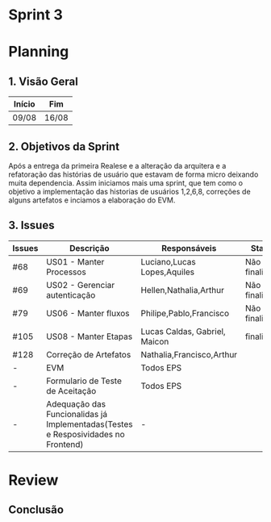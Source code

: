 # Sprint 3

# Planning

## 1. Visão Geral

| Início | Fim   |
| ------ | ----- |
| 09/08  | 16/08 |

## 2. Objetivos da Sprint

Após a entrega da primeira Realese e a alteração da arquitera e a refatoração das histórias de usuário que estavam de forma micro deixando muita dependencia. Assim iniciamos mais uma sprint, que tem como o objetivo a implementação das historias de usuários 1,2,6,8, correções de alguns artefatos e inciamos a elaboração do EVM.

## 3. Issues

| Issues | Descrição                                                                         | Responsáveis                  | Status | Observação |
| ------ | --------------------------------------------------------------------------------- | ----------------------------- | ------ | ---------- |
| #68    | US01 - Manter Processos               | Luciano,Lucas Lopes,Aquiles   | Não finalizada       |            |
| #69    | US02 - Gerenciar autenticação | Hellen,Nathalia,Arthur        |  Não finalizada |            |
| #79    | US06 - Manter fluxos    | Philipe,Pablo,Francisco       |  Não finalizada      |            |
| #105   | US08 - Manter Etapas    | Lucas Caldas, Gabriel, Maicon |    finalizada    |            |
| #128   | Correção de Artefatos                                                             | Nathalia,Francisco,Arthur     |        |            |
| -      | EVM                                                                               | Todos EPS                     |        |            |
| -      | Formulario de Teste de Aceitação                                                  | Todos EPS                     |        |            |
| -      | Adequação das Funcionalidas já Implementadas(Testes e Resposividades no Frontend) | -                             |

# Review

## Conclusão
